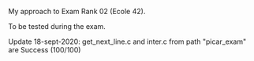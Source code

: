 My approach to Exam Rank 02 (Ecole 42). 

To be tested during the exam.

Update 18-sept-2020: get_next_line.c and inter.c from path "picar_exam" are Success (100/100)
